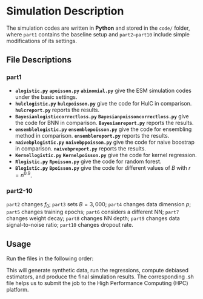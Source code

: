 # Simulation Description

The simulation codes are written in **Python** and stored in the `code/` folder, where `part1` contains the baseline setup and `part2–part10` include simple modifications of its settings.

## File Descriptions

### part1
- **`alogistic.py`** **`apoisson.py`** **`abinomial.py`**  give the ESM simulation codes under the basic settings.
- **`hulclogistic.py`** **`hulcpoisson.py`**   give the code for HulC in comparison. **`hulcreport.py`** reports the results.
- **`Bayesianlogisticcorrectloss.py`** **`Bayesianpoissoncorrectloss.py`**   give the code for BNN in comparison. **`Bayesianreport.py`** reports the results.
- **`ensemblelogistic.py`** **`ensemblepoisson.py`** give the code for ensembling method in comparison. **`ensemblereport.py`** reports the results.
- **`naivebplogistic.py`** **`naivebppoisson.py`** give the code for naive boostrap in comparison. **`naivebpreport.py`** reports the results.
- **`Kernellogistic.py`** **`Kernelpoisson.py`** give the code for kernel regression.
- **`Rlogistic.py`** **`Rpoisson.py`** give the code for random forest.
- **`Blogistic.py`** **`Bpoisson.py`** give the code for different values of $B$ with $r=n^{0.9}$.

### part2-10
`part2` changes $f_0$; `part3` sets $B=3{,}000$; `part4` changes data dimension $p$; `part5` changes training epochs; `part6` considers a different NN; `part7` changes weight decay; `part8` changes NN depth; `part9` changes data signal-to-noise ratio; `part10` changes dropout rate.   
  
## Usage

Run the files in the following order:

This will generate synthetic data, run the regressions, compute debiased estimators, and produce the final simulation results. The corresponding .sh file helps us to submit the job to the High Performance Computing (HPC) platform.

